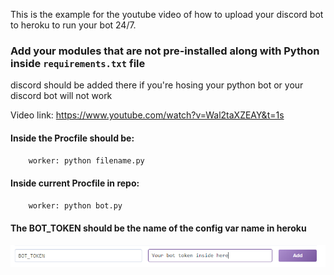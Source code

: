 This is the example for the youtube video of how to upload your discord bot to heroku to run your bot 24/7.


### Add your modules that are not pre-installed along with Python inside `requirements.txt` file
discord should be added there if you're hosing your python bot or your discord bot will not work


Video link: https://www.youtube.com/watch?v=Wal2taXZEAY&t=1s

#### Inside the Procfile should be:
```py
    worker: python filename.py
```
 
#### Inside current Procfile in repo:
```py
    worker: python bot.py
```
  
 #### The BOT_TOKEN should be the name of the config var name in heroku
 <img src="images/token.png" width="600">
